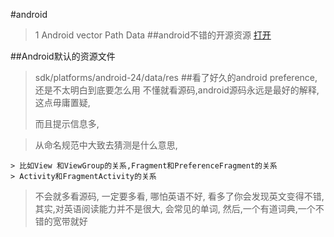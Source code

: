 #android
> 1 Android vector Path Data
##android不错的开源资源
>[打开](http://www.open-open.com/lib/view/open1411443332703.html)

##Android默认的资源文件
> sdk/platforms/android-24/data/res
##看了好久的android preference,还是不太明白到底要怎么用
> 不懂就看源码,android源码永远是最好的解释, 这点毋庸置疑,
> 
> 而且提示信息多,

> 从命名规范中大致去猜测是什么意思,

	> 比如View 和ViewGroup的关系,Fragment和PreferenceFragment的关系
	> Activity和FragmentActivity的关系

> 不会就多看源码, 一定要多看, 哪怕英语不好, 看多了你会发现英文变得不错, 其实,对英语阅读能力并不是很大, 会常见的单词, 然后,一个有道词典,一个不错的宽带就好

